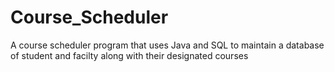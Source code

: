 # Course_Scheduler
A course scheduler program that uses Java and SQL to maintain a database of student and facilty along with their designated courses

